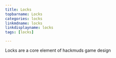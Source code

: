 ```yaml
---
title: Locks
topbarname: Locks
categories: locks
linkmdname: locks
linkdisplayname: locks
tags: [locks]

---
```


Locks are a core element of hackmuds game design